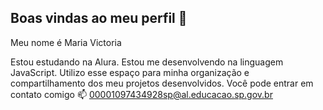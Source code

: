 ## Boas vindas ao meu perfil 💙

Meu nome é Maria Victoria 

Estou estudando na Alura.
Estou me desenvolvendo na linguagem JavaScript.
Utilizo esse espaço para minha organização e compartilhamento dos meu projetos desenvolvidos.
Você pode entrar em contato comigo 📫
00001097434928sp@al.educacao.sp.gov.br
